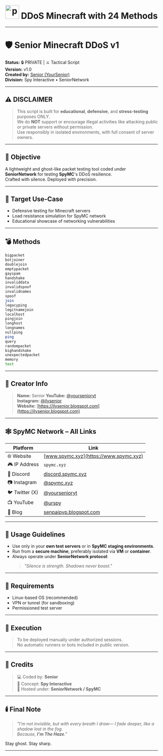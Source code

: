 
<h1 align="center">
  <img src="https://cdn0.iconfinder.com/data/icons/database-storage-5/60/server__database__fire__burn__safety-512.png" width="45" height="45" alt="post">
  DDoS Minecraft with 24 Methods
</h1>

---

# 🛡️ Senior Minecraft DDoS v1

**Status:** 🔒 PRIVATE | ⚔️ Tactical Script  
**Version:** v1.0  
**Created by:** [Senior (YourSenior)](https://www.instagram.com/yoursenioryt)  
**Division:** Spy Interactive • SeniorNetwork

---

## ⚠️ DISCLAIMER

> This script is built for **educational**, **defensive**, and **stress-testing** purposes ONLY.  
> We do **NOT** support or encourage illegal activities like attacking public or private servers without permission.  
> Use responsibly in isolated environments, with full consent of server owners.

---

## 🎯 Objective

A lightweight and ghost-like packet testing tool coded under **SeniorNetwork** for testing **SpyMC**'s DDoS resilience.  
Crafted with silence. Deployed with precision.

---

## 📡 Target Use-Case

- Defensive testing for Minecraft servers  
- Load resistance simulation for SpyMC network  
- Educational showcase of networking vulnerabilities

---

## 💣 Methods

```bash
bigpacket
botjoiner
doublejoin
emptypacket
gayspam
handshake
invaliddata
invalidspoof
invalidnames
spoof
join
legacyping
legitnamejoin
localhost
pingjoin
longhost
longnames
nullping
ping
query
randompacket
bighandshake
unexpectedpacket
memory
test
```

---

## 🧠 Creator Info

> **Name:** Senior
> **YouTube:** [@yoursenioryt](https://www.youtube.com/@yoursenioryt)  
> **Instagram:** [@ilysenior](https://www.instagram.com/ilysenior)  
> **Website:** [https://ilysenior.blogspot.com](https://ilysenior.blogspot.com)

---

## 🕸️ SpyMC Network – All Links

| Platform        | Link |
|----------------|------|
| 🌐 Website      | [www.spymc.xyz](https://www.spymc.xyz) |
| 🎮 IP Address   | `spymc.xyz` |
| 💬 Discord      | [discord.spymc.xyz](https://discord.spymc.xyz) |
| 📷 Instagram    | [@spymc.xyz](https://instagram.com/spymc.xyz) |
| 🐦 Twitter (X)  | [@yoursenioryt](https://twitter.com/yoursenioryt) |
| 📺 YouTube      | [@urspy](https://www.youtube.com/@urspy) |
| 📖 Blog         | [senpaipvp.blogspot.com](https://senpaipvp.blogspot.com) |

---

## 🚨 Usage Guidelines

- Use only in your **own test servers** or in **SpyMC staging environments**.  
- Run from a **secure machine**, preferably isolated via **VM** or **container**.  
- Always operate under **SeniorNetwork protocol**:  
  > *"Silence is strength. Shadows never boast."*

---

## 🧰 Requirements
- Linux-based OS (recommended)  
- VPN or tunnel (for sandboxing)  
- Permissioned test server

---

## 🧩 Execution

> To be deployed manually under authorized sessions.  
> No automatic runners or bots included in public version.

---

## 🧤 Credits

> 💻 Coded by: **Senior**  
> 🧠 Concept: **Spy Interactive**  
> 🔗 Hosted under: **SeniorNetwork / SpyMC**

---

## 🕯️ Final Note

> *"I'm not invisible, but with every breath I draw— I fade deeper, like a shadow lost in the fog.  
> Because, **I'm The Haze**."*

Stay ghost. Stay sharp.

---
```
